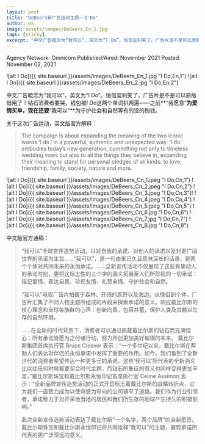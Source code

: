 ```yaml
---
layout: post
title: "DeBeers新广告运动主题——I Do"
author: ex
image: assets/images/DeBeers_En_1.jpg
tags: [sticky]
excerpt: "中文广告概念为“我可以”，英文为“I Do”。恒信玺利笑了，广告片是不是可以原版借用了？钻石消费者要哭，钱包被I Do这两个单词扒两遍——之前**“我愿意”**为爱情买单，现在还要**“我可以“**为守护社会和自然等有的没的掏钱。"
---
```


Agency Network: Omnicom
Published/Aired: November 2021
Posted: November 02, 2021

![alt I Do]({{ site.baseurl }}/assets/images/DeBeers_En_1.jpg "I Do,En,1")
![alt I Do]({{ site.baseurl }}/assets/images/DeBeers_En_2.jpg "I Do,En,2")


中文广告概念为“我可以”，英文为“I Do”。恒信玺利笑了，广告片是不是可以原版借用了？钻石消费者要哭，钱包被I Do这两个单词扒两遍——之前**“我愿意”**为爱情买单，现在还要**“我可以“**为守护社会和自然等有的没的掏钱。

关于这次广告运动，英文版官方解释：
> The campaign is about expanding the meaning of the two iconic words ‘I do.’ in a powerful, authentic and unexpected way. ‘I do.’ embodies today’s new generation, committing not only to timeless wedding vows but also to all the things they believe in, expanding their meaning to stand for personal pledges of all kinds: to love, friendship, family, society, nature and more.

![alt I Do]({{ site.baseurl }}/assets/images/DeBeers_Cn_1.jpeg "I Do,Cn,1")
![alt I Do]({{ site.baseurl }}/assets/images/DeBeers_Cn_2.jpeg "I Do,Cn,2")
![alt I Do]({{ site.baseurl }}/assets/images/DeBeers_Cn_3.jpeg "I Do,Cn,3")!
![alt I Do]({{ site.baseurl }}/assets/images/DeBeers_Cn_4.jpeg "I Do,Cn,4")
![alt I Do]({{ site.baseurl }}/assets/images/DeBeers_Cn_5.jpeg "I Do,Cn,5")
![alt I Do]({{ site.baseurl }}/assets/images/DeBeers_Cn_6.jpg "I Do,Cn,6")
![alt I Do]({{ site.baseurl }}/assets/images/DeBeers_Cn_7.jpg "I Do,Cn,7")
![alt I Do]({{ site.baseurl }}/assets/images/DeBeers_Cn_8.jpg "I Do,Cn,8")

中文版官方通稿：

> “我可以”全球宣传造势活动，以对自我的承诺、对他人的承诺以及对更广阔世界的承诺为主旨……“我可以”，是一句由来已久且意味深长的话语，是两个个体对共同未来的永恒承诺。……全新宣传活动不仅展现了这些真挚动人的承诺时刻，更将这标志性的三个字的涵义拓展至人们所珍视的一切承诺：铭记爱情、表达自我、珍视友情、礼赞亲情、守护社会和自然。
> 
> “我可以”电视广告片拍摄于森林、开阔的原野以及海边。从情侣到个体，广告片汇集了不同人物主题所组成的片段来探索承诺的意义。响应戴比尔斯的核心理念和全球各族群的心声：创新向善，包容并蓄，保护人类及其赖以生存的自然环境。
> 
> ……在全新的时代背景下，消费者可以通过佩戴戴比尔斯的钻石而充满信心：所有承诺皆愿为之付诸行动，努力开创更加美好璀璨的未来。 戴比尔斯集团首席执行官 Bruce Cleaver 表示：“一个多世纪以来，戴比尔斯在帮助人们表达对伴侣的永恒承诺中发挥了重要的作用。如今，我们看到了全新世代的消费者希望传达一种更多元的承诺。这些‘我可以’所代表的全新涵义比以往任何时候都要契合时代主题，而钻石所象征的意义也同样变得更加丰富。”戴比尔斯珠宝和戴比尔斯永恒印记首席执行官 Celine Assimon 表示：“全新品牌宣传造势活动的正式开启标志着戴比尔斯的战略转折点，它为我们一直致力成为以使命感为导向的公司铺平了道路。我们作为行业引领者，承诺致力于对开采地当地的居民和我们所生存的地球产生持久的积极影响。”
> 
> 此次全新宣传造势活动表达了戴比尔斯“一个名字，两个品牌”的全新愿景。戴比尔斯珠宝和戴比尔斯永恒印记将共同诠释“我可以”的主题，展现承诺所代表的更广泛深远的意义。